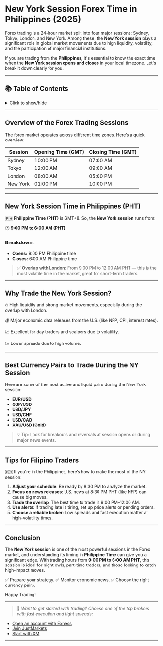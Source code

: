# New York Session Forex Time in Philippines (2025)

Forex trading is a 24-hour market split into four major sessions: Sydney, Tokyo, London, and New York. Among these, the **New York session** plays a significant role in global market movements due to high liquidity, volatility, and the participation of major financial institutions.

If you are trading from the **Philippines**, it's essential to know the exact time when the **New York session opens and closes** in your local timezone. Let's break it down clearly for you.

---

## 📚 Table of Contents

<details>
<summary>Click to show/hide</summary>

1. [Overview of the Forex Trading Sessions](#overview-of-the-forex-trading-sessions)
2. [New York Session Time in Philippines (PHT)](#new-york-session-time-in-philippines-pht)
3. [Why Trade the New York Session?](#why-trade-the-new-york-session)
4. [Best Currency Pairs to Trade During the NY Session](#best-currency-pairs-to-trade-during-the-ny-session)
5. [Tips for Filipino Traders](#tips-for-filipino-traders)
6. [Conclusion](#conclusion)

</details>

---

## Overview of the Forex Trading Sessions

The forex market operates across different time zones. Here’s a quick overview:

| Session  | Opening Time (GMT) | Closing Time (GMT) |
| -------- | ------------------ | ------------------ |
| Sydney   | 10:00 PM           | 07:00 AM           |
| Tokyo    | 12:00 AM           | 09:00 AM           |
| London   | 08:00 AM           | 05:00 PM           |
| New York | 01:00 PM           | 10:00 PM           |

---

## New York Session Time in Philippines (PHT)

🇵🇭 **Philippine Time (PHT)** is GMT+8. So, the **New York session** runs from:

🕐 **9:00 PM to 6:00 AM (PHT)**

### Breakdown:

* **Opens:** 9:00 PM Philippine time
* **Closes:** 6:00 AM Philippine time

> ✅ **Overlap with London:** From 9:00 PM to 12:00 AM PHT — this is the most volatile time in the market, great for short-term traders.

---

## Why Trade the New York Session?

🔥 High liquidity and strong market movements, especially during the overlap with London.

💰 Major economic data releases from the U.S. (like NFP, CPI, interest rates).

📈 Excellent for day traders and scalpers due to volatility.

📉 Lower spreads due to high volume.

---

## Best Currency Pairs to Trade During the NY Session

Here are some of the most active and liquid pairs during the New York session:

* **EUR/USD**
* **GBP/USD**
* **USD/JPY**
* **USD/CHF**
* **USD/CAD**
* **XAU/USD (Gold)**

> 💡 Tip: Look for breakouts and reversals at session opens or during major news events.

---

## Tips for Filipino Traders

🇵🇭 If you're in the Philippines, here’s how to make the most of the NY session:

1. **Adjust your schedule**: Be ready by 8:30 PM to analyze the market.
2. **Focus on news releases**: U.S. news at 8:30 PM PHT (like NFP) can cause big moves.
3. **Trade the overlap**: The best time to trade is 9:00 PM–12:00 AM.
4. **Use alerts**: If trading late is tiring, set up price alerts or pending orders.
5. **Choose a reliable broker**: Low spreads and fast execution matter at high-volatility times.

---

## Conclusion

The **New York session** is one of the most powerful sessions in the Forex market, and understanding its timing in **Philippine Time** can give you a significant edge. With trading hours from **9:00 PM to 6:00 AM PHT**, this session is ideal for night owls, part-time traders, and those looking to catch high-impact moves.

✅ Prepare your strategy.
✅ Monitor economic news.
✅ Choose the right currency pairs.

Happy Trading!

---

> 📘 *Want to get started with trading? Choose one of the top brokers with fast execution and tight spreads:*

* [Open an account with Exness](https://one.exnesstrack.org/a/english23)
* [Join JustMarkets](https://one.justmarkets.link/a/79iqw0j6nj)
* [Start with XM](https://clicks.pipaffiliates.com/c?c=589901&l=en&p=0)

---
